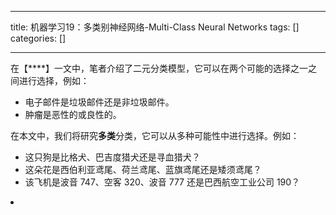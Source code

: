 
--- 
title:  机器学习19：多类别神经网络-Multi-Class Neural Networks 
tags: []
categories: [] 

---
在【****】一文中，笔者介绍了二元分类模型，它可以在两个可能的选择之一之间进行选择，例如：

  - 电子邮件是垃圾邮件还是非垃圾邮件。
  - 肿瘤是恶性的或良性的。
 
在本文中，我们将研究**多类**分类，它可以从多种可能性中进行选择。例如：

  - 这只狗是比格犬、巴吉度猎犬还是寻血猎犬？
  - 这朵花是西伯利亚鸢尾、荷兰鸢尾、蓝旗鸢尾还是矮须鸢尾？
  - 该飞机是波音 747、空客 320、波音 777 还是巴西航空工业公司 190？
  <li>
 